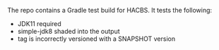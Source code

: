 The repo contains a Gradle test build for HACBS. It tests the following:

- JDK11 required
- simple-jdk8 shaded into the output
- tag is incorrectly versioned with a SNAPSHOT version
